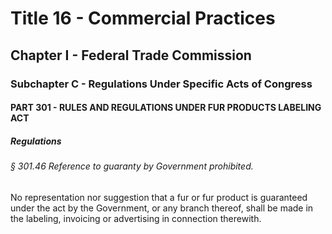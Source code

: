 
# Title 16 - Commercial Practices
## Chapter I - Federal Trade Commission
### Subchapter C - Regulations Under Specific Acts of Congress
#### PART 301 - RULES AND REGULATIONS UNDER FUR PRODUCTS LABELING ACT
##### Regulations
###### § 301.46 Reference to guaranty by Government prohibited.

No representation nor suggestion that a fur or fur product is guaranteed under the act by the Government, or any branch thereof, shall be made in the labeling, invoicing or advertising in connection therewith.
